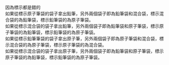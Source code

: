 因為標示都是錯的  
如果從標示原子筆袋的袋子拿出鉛筆，另外兩個袋子即為鉛筆袋和混合袋，標示混合袋的為鉛筆袋，標示鉛筆袋的為原子筆袋。  
如果從標示混合袋的袋子拿出鉛筆，另外兩個袋子即為鉛筆袋和原子筆袋，標示原子筆袋的為鉛筆袋，標示鉛筆袋的為原子筆袋。  
如果從標示鉛筆筆袋的袋子拿出原子筆，另外兩個袋子即為原子筆袋和混合袋，標示混合袋的為原子筆袋，標示原子筆袋的為混合袋。  
如果從標示混合袋的袋子拿出原子筆，另外兩個袋子即為鉛筆袋和原子筆袋，標示原子筆袋的為鉛筆袋，標示鉛筆袋的為原子筆袋。  